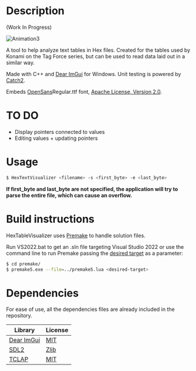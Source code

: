 # Description

(Work In Progress)

![Animation3](https://user-images.githubusercontent.com/83305378/184227085-c13445db-64cf-40fa-8271-cfa741774fb1.gif)

A tool to help analyze text tables in Hex files. Created for the tables used by Konami on the Tag Force series, but can be used to read data laid out in a similar way.

Made with C++ and [Dear ImGui](https://github.com/ocornut/imgui) for Windows. Unit testing is powered by [Catch2](https://github.com/catchorg/Catch2/).

Embeds [OpenSans](https://fonts.google.com/specimen/Open+Sans)Regular.ttf font, [Apache License, Version 2.0](http://www.apache.org/licenses/LICENSE-2.0).

# TO DO

* Display pointers connected to values
* Editing values + updating pointers

# Usage

```Bash
$ HexTextVisualizer <filename> -s <first_byte> -e <last_byte>
```

**If first_byte and last_byte are not specified, the application will try to parse the entire file, which can cause an overflow.**

# Build instructions

HexTableVisualizer uses [Premake](https://github.com/premake/premake-core) to handle solution files. 

Run VS2022.bat to get an .sln file targeting Visual Studio 2022 or use the command line to run Premake passing the [desired target](https://premake.github.io/docs/Using-Premake/) as a parameter:

```Bash
$ cd premake/
$ premake5.exe --file=../premake5.lua <desired-target>
```

# Dependencies

For ease of use, all the dependencies files are already included in the repository.

| Library  | License |
| ------------- | ------------- |
| [Dear ImGui](https://github.com/ocornut/imgui)  | [MIT](https://github.com/ocornut/imgui/blob/master/LICENSE.txt)  |
| [SDL2](https://www.libsdl.org/index.php)  | [Zlib](https://www.libsdl.org/license.php)  |
| [TCLAP](http://tclap.sourceforge.net/) | [MIT](http://opensource.org/licenses/mit-license.php) |

